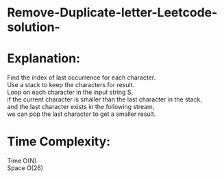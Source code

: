 # Remove-Duplicate-letter-Leetcode-solution-
# Explanation:  
Find the index of last occurrence for each character.  
Use a stack to keep the characters for result.  
Loop on each character in the input string S,  
if the current character is smaller than the last character in the stack,  
and the last character exists in the following stream,  
we can pop the last character to get a smaller result.  


# Time Complexity:  
Time O(N)  
Space O(26)
